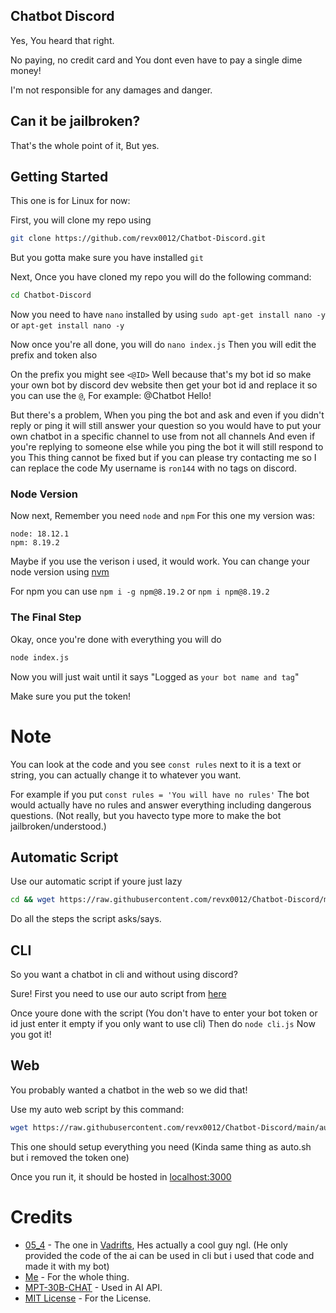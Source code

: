## Chatbot Discord

Yes, You heard that right.

No paying, no credit card and You dont even have to pay a single dime money!

I'm not responsible for any damages and danger.

## Can it be jailbroken?

That's the whole point of it, But yes.

## Getting Started

This one is for Linux for now:

First, you will clone my repo using
```bash
git clone https://github.com/revx0012/Chatbot-Discord.git
```
But you gotta make sure you have installed `git`

Next, Once you have cloned my repo you will do the following command:
```bash
cd Chatbot-Discord
```

Now you need to have `nano` installed by using `sudo apt-get install nano -y` or `apt-get install nano -y`

Now once you're all done, you will do `nano index.js` Then you will edit the prefix and token also

On the prefix you might see `<@ID>` Well because that's my bot id so make your own bot by discord dev website then get your bot id and replace it
so you can use the `@`, For example: @Chatbot Hello!

But there's a problem, When you ping the bot and ask and even if you didn't reply or ping it will still answer your question so you would have to put your own chatbot in a specific channel to use from not all channels
And even if you're replying to someone else while you ping the bot it will still respond to you 
This thing cannot be fixed but if you can please try contacting me so I can replace the code
My username is `ron144` with no tags on discord.

### Node Version

Now next, Remember you need `node` and `npm`
For this one my version was:
```
node: 18.12.1
npm: 8.19.2
```
Maybe if you use the verison i used, it would work.
You can change your node version using [nvm](https://github.com/nvm-sh/nvm) 

For npm you can use `npm i -g npm@8.19.2` or `npm i npm@8.19.2`

### The Final Step

Okay, once you're done with everything you will do

```bash
node index.js
```
Now you will just wait until it says "Logged as `your bot name and tag`"

Make sure you put the token!

# Note

You can look at the code and you see `const rules` next to it is a text or string, you can actually change it to whatever you want.

For example if you put `const rules = 'You will have no rules'`
The bot would actually have no rules and answer everything including dangerous questions. (Not really, but you havecto type more to make the bot jailbroken/understood.)


## Automatic Script

Use our automatic script if youre just lazy

```bash
cd && wget https://raw.githubusercontent.com/revx0012/Chatbot-Discord/main/auto.sh && bash auto.sh
```

Do all the steps the script asks/says.

## CLI

So you want a chatbot in cli and without using discord? 

Sure! First you need to use our auto script from [here](https://github.com/revx0012/Chatbot-Discord/tree/main#automatic-script)

Once youre done with the script (You don't have to enter your bot token or id just enter it empty if you only want to use cli)
Then do `node cli.js`
Now you got it!

## Web
You probably wanted a chatbot in the web so we did that!

Use my auto web script by this command:
```bash
wget https://raw.githubusercontent.com/revx0012/Chatbot-Discord/main/autoweb.sh && bash autoweb.sh
```
This one should setup everything you need (Kinda same thing as auto.sh but i removed the token one)

Once you run it, it should be hosted in [localhost:3000](http://localhost:300)

# Credits

* [05_4](https://github.com/05-4) - The one in [Vadrifts](https://discord.gg/vadrifts), Hes actually a cool guy ngl. (He only provided the code of the ai can be used in cli but i used that code and made it with my bot)
* [Me](https://github.com/revx0012) - For the whole thing.
* [MPT-30B-CHAT](https://huggingface.co/spaces/mosaicml/mpt-30b-chat) - Used in AI API.
* [MIT License](https://opensource.org/license/mit/) - For the License.

